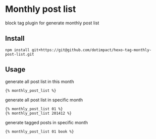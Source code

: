 # Monthly post list
block tag plugin for generate monthly post list

## Install
```
npm install git+https://git@github.com/dotimpact/hexo-tag-monthly-post-list.git
```

## Usage
generate all post list in this month
```
{% monthly_post_list %}
```
generate all post list in specific month
```
{% monthly_post_list 01 %}
{% monthly_post_list 201412 %}
```
generate tagged posts in specific month
```
{% monthly_post_list 01 book %}
```
